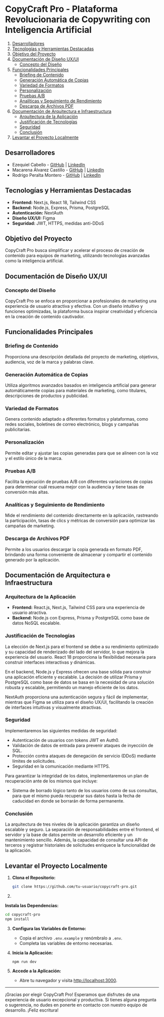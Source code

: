 # CopyCraft Pro - Plataforma Revolucionaria de Copywriting con Inteligencia Artificial

1. [Desarrolladores](#desarrolladores)
2. [Tecnologías y Herramientas Destacadas](#tecnologías-y-herramientas-destacadas)
3. [Objetivo del Proyecto](#objetivo-del-proyecto)
4. [Documentación de Diseño UX/UI](#documentación-de-diseño-uxui)
   - [Concepto del Diseño](#concepto-del-diseño)
5. [Funcionalidades Principales](#funcionalidades-principales)
   - [Briefing de Contenido](#briefing-de-contenido)
   - [Generación Automática de Copias](#generación-automática-de-copias)
   - [Variedad de Formatos](#variedad-de-formatos)
   - [Personalización](#personalización)
   - [Pruebas A/B](#pruebas-ab)
   - [Analíticas y Seguimiento de Rendimiento](#analíticas-y-seguimiento-de-rendimiento)
   - [Descarga de Archivos PDF](#descarga-de-archivos-pdf)
6. [Documentación de Arquitectura e Infraestructura](#documentación-de-arquitectura-e-infraestructura)
   - [Arquitectura de la Aplicación](#arquitectura-de-la-aplicación)
   - [Justificación de Tecnologías](#justificación-de-tecnologías)
   - [Seguridad](#seguridad)
   - [Conclusión](#conclusión)
7. [Levantar el Proyecto Localmente](#levantar-el-proyecto-localmente)

## Desarrolladores
- Ezequiel Cabello - [GitHub](https://github.com/Kibbax) | [LinkedIn](https://www.linkedin.com/in/ezequielcabello/)
- Macarena Álvarez Castillo - [GitHub](https://github.com/MacaAC) | [LinkedIn](https://www.linkedin.com/in/maria-macarena-álvarez-castillo-56445a176/)
- Rodrigo Peralta Montero - [GitHub](https://github.com/Rodrigopm98) | [LinkedIn](https://www.linkedin.com/in/rodrigoperaltam/)

## Tecnologías y Herramientas Destacadas
- **Frontend:** Next.js, React 18, Tailwind CSS
- **Backend:** Node.js, Express, Prisma, PostgreSQL
- **Autenticación:** NextAuth
- **Diseño UX/UI:** Figma
- **Seguridad:** JWT, HTTPS, medidas anti-DDoS

## Objetivo del Proyecto
CopyCraft Pro busca simplificar y acelerar el proceso de creación de contenido para equipos de marketing, utilizando tecnologías avanzadas como la inteligencia artificial.

## Documentación de Diseño UX/UI

### Concepto del Diseño
CopyCraft Pro se enfoca en proporcionar a profesionales de marketing una experiencia de usuario atractiva y efectiva. Con un diseño intuitivo y funciones optimizadas, la plataforma busca inspirar creatividad y eficiencia en la creación de contenido cautivador.

## Funcionalidades Principales

### Briefing de Contenido
Proporciona una descripción detallada del proyecto de marketing, objetivos, audiencia, voz de la marca y palabras clave.

### Generación Automática de Copias
Utiliza algoritmos avanzados basados en inteligencia artificial para generar automáticamente copias para materiales de marketing, como titulares, descripciones de productos y publicidad.

### Variedad de Formatos
Genera contenido adaptado a diferentes formatos y plataformas, como redes sociales, boletines de correo electrónico, blogs y campañas publicitarias.

### Personalización
Permite editar y ajustar las copias generadas para que se alineen con la voz y el estilo único de la marca.

### Pruebas A/B
Facilita la ejecución de pruebas A/B con diferentes variaciones de copias para determinar cuál resuena mejor con la audiencia y tiene tasas de conversión más altas.

### Analíticas y Seguimiento de Rendimiento
Mide el rendimiento del contenido directamente en la aplicación, rastreando la participación, tasas de clics y métricas de conversión para optimizar las campañas de marketing.

### Descarga de Archivos PDF
Permite a los usuarios descargar la copia generada en formato PDF, brindando una forma conveniente de almacenar y compartir el contenido generado por la aplicación.

## Documentación de Arquitectura e Infraestructura

### Arquitectura de la Aplicación
- **Frontend:** React.js, Next.js, Tailwind CSS para una experiencia de usuario atractiva.
- **Backend:** Node.js con Express, Prisma y PostgreSQL como base de datos NoSQL escalable.

### Justificación de Tecnologías
La elección de Next.js para el frontend se debe a su rendimiento optimizado y su capacidad de renderizado del lado del servidor, lo que mejora la experiencia del usuario. React 18 proporciona la flexibilidad necesaria para construir interfaces interactivas y dinámicas.

En el backend, Node.js y Express ofrecen una base sólida para construir una aplicación eficiente y escalable. La decisión de utilizar Prisma y PostgreSQL como base de datos se basa en la necesidad de una solución robusta y escalable, permitiendo un manejo eficiente de los datos.

NextAuth proporciona una autenticación segura y fácil de implementar, mientras que Figma se utiliza para el diseño UX/UI, facilitando la creación de interfaces intuitivas y visualmente atractivas.

### Seguridad
Implementaremos las siguientes medidas de seguridad:
- Autenticación de usuarios con tokens JWT en Auth0.
- Validación de datos de entrada para prevenir ataques de inyección de SQL.
- Protección contra ataques de denegación de servicio (DDoS) mediante límites de solicitudes.
- Seguridad en la comunicación mediante HTTPS.

Para garantizar la integridad de los datos, implementaremos un plan de recuperación ante de los mismos que incluye:
- Sistema de borrado lógico tanto de los usuarios como de sus consultas, para que el mismo pueda recuperar sus datos hasta la fecha de caducidad en donde se borrarán de forma permanente.

### Conclusión
La arquitectura de tres niveles de la aplicación garantiza un diseño escalable y seguro. La separación de responsabilidades entre el frontend, el servidor y la base de datos permite un desarrollo eficiente y un mantenimiento sencillo. Además, la capacidad de consultar una API de terceros y registrar historiales de solicitudes enriquece la funcionalidad de la aplicación.

## Levantar el Proyecto Localmente

1. **Clona el Repositorio:**
   ```bash
   git clone https://github.com/tu-usuario/copycraft-pro.git
   ```

2.

 **Instala las Dependencias:**
   ```bash
   cd copycraft-pro
   npm install
   ```

3. **Configura las Variables de Entorno:**
   - Copia el archivo `.env.example` y renómbralo a `.env`.
   - Completa las variables de entorno necesarias.

4. **Inicia la Aplicación:**
   ```bash
   npm run dev
   ```

5. **Accede a la Aplicación:**
   - Abre tu navegador y visita [http://localhost:3000](http://localhost:3000).

---

¡Gracias por elegir CopyCraft Pro! Esperamos que disfrutes de una experiencia de usuario excepcional y productiva. Si tienes alguna pregunta o sugerencia, no dudes en ponerte en contacto con nuestro equipo de desarrollo. ¡Feliz escritura!

